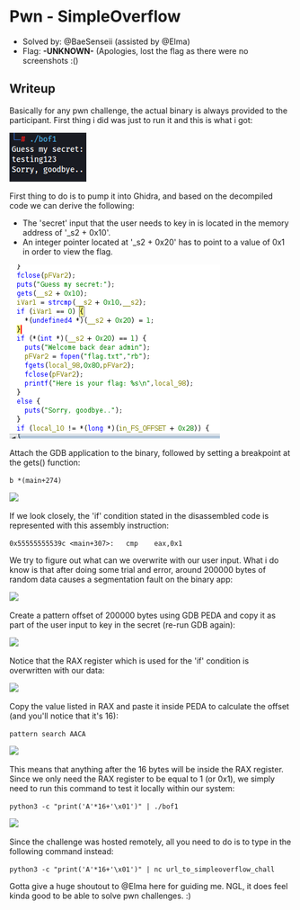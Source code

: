 # Pwn - SimpleOverflow
- Solved by: @BaeSenseii (assisted by @Elma)
- Flag: **-UNKNOWN-** (Apologies, lost the flag as there were no screenshots :()

## Writeup
Basically for any pwn challenge, the actual binary is always provided to the participant. First thing i did was just to run it and this is what i got:

![](./images/img1.png)

First thing to do is to pump it into Ghidra, and based on the decompiled code we can derive the following:
- The 'secret' input that the user needs to key in is located in the memory address of '_s2 + 0x10'.
- An integer pointer located at '_s2 + 0x20' has to point to a value of 0x1 in order to view the flag.

![](./images/img2.png)

Attach the GDB application to the binary, followed by setting a breakpoint at the gets() function:

```b *(main+274)```

![](./images/img10.png)

If we look closely, the 'if' condition stated in the disassembled code is represented with this assembly instruction:

```0x55555555539c <main+307>:	cmp    eax,0x1```

 We try to figure out what can we overwrite with our user input. What i do know is that after doing some trial and error, around 200000 bytes of random data causes a segmentation fault on the binary app:

![](./images/img5.png)

Create a pattern offset of 200000 bytes using GDB PEDA and copy it as part of the user input to key in the secret (re-run GDB again):

![](./images/img6.png)

Notice that the RAX register which is used for the 'if' condition is overwritten with our data:

![](./images/img8.png)

Copy the value listed in RAX and paste it inside PEDA to calculate the offset (and you'll notice that it's 16):

```pattern search AACA```

![](./images/img11.png)

This means that anything after the 16 bytes will be inside the RAX register. Since we only need the RAX register to be equal to 1 (or 0x1), we simply need to run this command to test it locally within our system:

```python3 -c "print('A'*16+'\x01')" | ./bof1```

![](./images/img12.png)

Since the challenge was hosted remotely, all you need to do is to type in the following command instead:

```python3 -c "print('A'*16+'\x01')" | nc url_to_simpleoverflow_chall```

Gotta give a huge shoutout to @Elma here for guiding me. NGL, it does feel kinda good to be able to solve pwn challenges. :)
